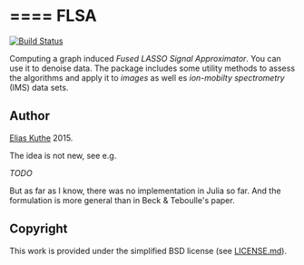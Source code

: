 ====
FLSA
====


[![Build Status](https://travis-ci.org/EQt/FLSA.jl.svg?branch=master)](https://travis-ci.org/EQt/FLSA.jl)

Computing a graph induced *Fused LASSO Signal Approximator*.
You can use it to denoise data.
The package includes some utility methods to assess the algorithms and
apply it to *images* as well es *ion-mobilty spectrometry* (IMS) data sets.

Author
------

[Elias Kuthe](mailto:elias.kuthe@tu-dortmund.de) 2015.

The idea is not new, see e.g.

*TODO*

But as far as I know, there was no implementation in Julia so far.
And the formulation is more general than in Beck & Teboulle's paper.



Copyright
---------

This work is provided under the simplified BSD license (see [LICENSE.md](/LICENSE.md)).
